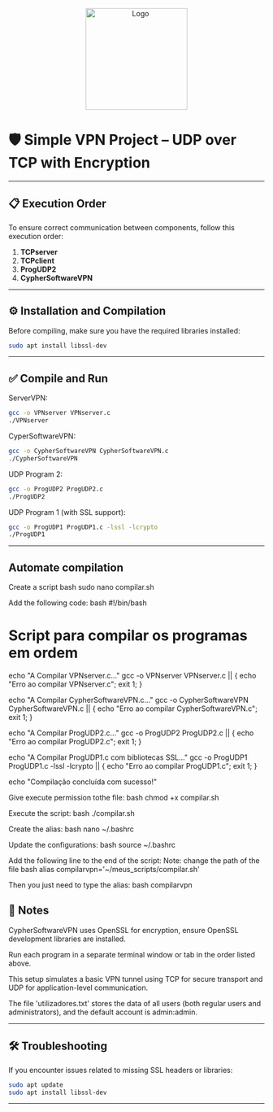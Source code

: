 <p align="center">
  <a href="https://cyphersoftware.space" target="_blank">
    <img src="https://cyphersoftware.space/wp-content/uploads/2025/05/logoweb.png" alt="Logo" width="200"/>
  </a>
</p>


# 🛡️ Simple VPN Project – UDP over TCP with Encryption

---

## 📋 Execution Order

To ensure correct communication between components, follow this execution order:

1. **TCPserver**
2. **TCPclient**
3. **ProgUDP2**
4. **CypherSoftwareVPN**

---

## ⚙️ Installation and Compilation

Before compiling, make sure you have the required libraries installed:

```bash
sudo apt install libssl-dev
```

---

## ✅ Compile and Run

ServerVPN:
```bash
gcc -o VPNserver VPNserver.c
./VPNserver
```
CyperSoftwareVPN:  
```bash 
gcc -o CypherSoftwareVPN CypherSoftwareVPN.c
./CypherSoftwareVPN
```
UDP Program 2:
```bash
gcc -o ProgUDP2 ProgUDP2.c
./ProgUDP2
```
UDP Program 1 (with SSL support):
```bash
gcc -o ProgUDP1 ProgUDP1.c -lssl -lcrypto
./ProgUDP1
```
---

## Automate compilation

Create a script 
bash
sudo nano compilar.sh

Add the following code:
bash
#!/bin/bash

# Script para compilar os programas em ordem

echo "A Compilar VPNserver.c..."
gcc -o VPNserver VPNserver.c || { echo "Erro ao compilar VPNserver.c"; exit 1; }

echo "A Compilar CypherSoftwareVPN.c..."
gcc -o CypherSoftwareVPN CypherSoftwareVPN.c || { echo "Erro ao compilar CypherSoftwareVPN.c"; exit 1; }

echo "A Compilar ProgUDP2.c..."
gcc -o ProgUDP2 ProgUDP2.c || { echo "Erro ao compilar ProgUDP2.c"; exit 1; }

echo "A Compilar ProgUDP1.c com bibliotecas SSL..."
gcc -o ProgUDP1 ProgUDP1.c -lssl -lcrypto || { echo "Erro ao compilar ProgUDP1.c"; exit 1; }

echo "Compilação concluída com sucesso!"

Give execute permission tothe file:
bash
chmod +x compilar.sh

Execute the script:
bash
./compilar.sh

Create the alias:
bash
nano ~/.bashrc

Update the configurations:
bash
source ~/.bashrc

Add the following line to the end of the script:
Note: change the path of the file
bash
alias compilarvpn='~/meus_scripts/compilar.sh'

Then you just need to type the alias:
bash
compilarvpn

## 📌 Notes
CypherSoftwareVPN uses OpenSSL for encryption, ensure OpenSSL development libraries are installed.

Run each program in a separate terminal window or tab in the order listed above.

This setup simulates a basic VPN tunnel using TCP for secure transport and UDP for application-level communication.

The file 'utilizadores.txt' stores the data of all users (both regular users and administrators), and the default account is admin:admin.


---

## 🛠️ Troubleshooting
If you encounter issues related to missing SSL headers or libraries:
```bash
sudo apt update
sudo apt install libssl-dev
```
---

